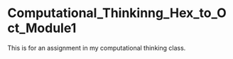# Computational_Thinkinng_Hex_to_Oct_Module1
This is for an assignment in my computational thinking class. 
